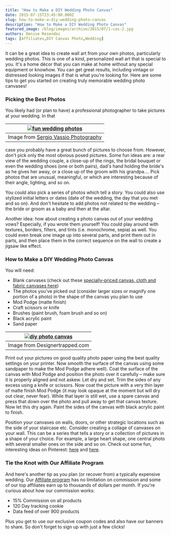 ```yaml
---
title: "How to Make a DIY Wedding Photo Canvas"
date: 2015-07-15T23:45:00.000Z
slug: how-to-make-a-diy-wedding-photo-canvas
description: "How to Make a DIY Wedding Photo Canvas"
featured_image: /blog/images/archive/2015/07/1-cas-2.jpg
authors: Denise Resendez
tags: [Affiliates,DIY Canvas Photo,Wedding]
---
```


It can be a great idea to create wall art from your own photos, particularly wedding photos. This is one of a kind, personalized wall art that is special to you. It's a home décor that you can make at home without any special equipment or knowhow. You can get great results, including vintage or distressed looking images if that is what you're looking for. Here are some tips to get you started on creating truly memorable wedding photo canvases!

### Picking the Best Photos

You likely had (or plan to have) a professional photographer to take pictures at your wedding. In that 

| [![fun wedding photos ](/blog/images/1-cas-2.jpg "Unique & Fun Wedding Photos ")](/blog/images/1-cas-2.jpg)                                                                                                                                                                                                                                                                                                                                                                 |
| ---------------------------------------------------------------------------------------------------------------------------------------------------------------------------------------------------------------------------------------------------------------------------------------------------------------------------------------------------------------------------------------------------------------------------------------------------------------------- |
| Image from [Sergio Vassio Photography](https://www.flickr.com/photos/expose%5Fswitch/4694729003/in/photolist-89RHnv-8ku7v6-7ETWvT-8Hg1is-74LhCh-5PsmLG-WD1e3-7QCxuJ-4veMZd-rXThA-8rnR19-8Hg1nL-bhWK2-6usKuU-4jEMWZ-kWoz5m-4BBMYm-6vRtB4-9yANK-kWn44T-9KjTLw-dR2qpQ-kWnr28-5uMKRm-ryisFg-aSmv1V-kWor9S-s4iTad-7KvBzm-by7Q7H-siBfRE-WD1cN-9XLf83-8HcTk6-28Hyo7-9Kh42k-9Kh3TT-69HSic-9LmELN-cQAU7j-9KjTDS-5Taz4S-4kEimi-9KjTtU-9Kh43D-5T6e9i-aWXsWT-9ZS3jz-5T6dVa-9XLfy5) |

case you probably have a great bunch of pictures to choose from. However, don't pick only the most obvious posed pictures. Some fun ideas are: a rear view of the wedding couple, a close-up of the rings, the bridal bouquet or even the wedding shoes (one or both pairs), dad's hand holding the bride's as he gives her away, or a close up of the groom with his grandpa…. Pick photos that are unusual, meaningful, or which are interesting because of their angle, lighting, and so on.

You could also pick a series of photos which tell a story. You could also use stylized initial letters or dates (date of the wedding, the day that you met and so on). And don't hesitate to add photos not related to the wedding – the bride or groom as a baby and then at the altar.

Another idea: how about creating a photo canvas out of your wedding vows? Especially, if you wrote them yourself! You could play around with textures, borders, filters, and tints (i.e. monochrome, sepia) as well. You could even break one image up into several parts, and print them out in parts, and then place them in the correct sequence on the wall to create a jigsaw like effect. 

### How to Make a DIY Wedding Photo Canvas

You will need:

* Blank canvases (check out these [specially-priced canvas, cloth and fabric canvases here](https://www.compandsave.com/paper/printable-fabric))
* The photos you've picked out (consider larger sizes or magnify one portion of a photo) in the shape of the canvas you plan to use
* Mod Podge (matte finish)
* Craft scissors or knife
* Brushes (paint brush, foam brush and so on)
* Black acrylic paint
* Sand paper

| [![diy photo canvas ](/blog/images/1-cas-wedding.jpg "DIY Photo Canvas ")](/blog/images/1-cas-wedding.jpg) |
| ----------------------------------------------------------------------------------------------------- |
| Image from Designertrapped.com                                                                        |

Print out your pictures on good quality photo paper using the best quality settings on your printer. Now smooth the surface of the canvas using some sandpaper to make the Mod Podge adhere well). Coat the surface of the canvas with Mod Podge and position the photo over it carefully – make sure it is properly aligned and not askew. Let dry and set. Trim the sides of any excess using a knife or scissors. Now coat the picture with a very thin layer of matte finish Mod Podge (it may look opaque at the moment but will dry out clear, never fear). While that layer is still wet, use a spare canvas and press that down over the photo and pull away to get that canvas texture. Now let this dry again. Paint the sides of the canvas with black acrylic paint to finish.

Position your canvases on walls, doors, or other strategic locations such as the side of your staircase etc. Consider creating a collage of canvases on your wall. This can be a series that tells a story or a collection of pictures in a shape of your choice. For example, a large heart shape, one central photo with several smaller ones on the side and so on. Check out some fun, interesting ideas on Pinterest: [here](https://in.pinterest.com/explore/wedding-photo-collages/) and [here](https://www.pinterest.com/explore/canvas-wedding-pictures/).

### Tie the Knot with Our Affiliate Program

And here's another tip as you plan (or recover from) a typically expensive wedding. Our [Affiliate program](https://www.shareasale.com/shareasale.cfm?merchantID=40756) has no limitation on commission and some of our top affiliates earn up to thousands of dollars per month. If you're curious about how our commission works:

* 15% Commission on all products
* 120 Day tracking cookie
* Data feed of over 900 products

Plus you get to use our exclusive coupon codes and also have our banners to share. So don't forget to sign up with just a few clicks!